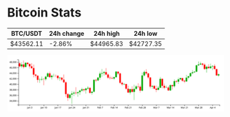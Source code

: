 # Bitcoin Stats

BTC/USDT|24h change|24h high|24h low|
|---|---|---|---|
|$43562.11|-2.86%|$44965.83|$42727.35|

<img src="./chart.svg">
